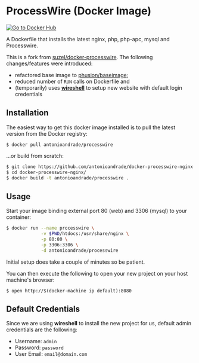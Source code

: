 # ProcessWire (Docker Image)

[![Go to Docker Hub](https://img.shields.io/badge/Docker%20Hub-%E2%86%92-blue.svg)](https://hub.docker.com/r/antonioandrade/processwire/)

A Dockerfile that installs the latest nginx, php, php-apc, mysql and Processwire.

This is a fork from [suzel/docker-processwire](https://github.com/suzel/docker-processwire). The following changes/features were introduced:
* refactored base image to [phusion/baseimage](https://hub.docker.com/r/phusion/baseimage/);
* reduced number of `RUN` calls on Dockerfile and
* (temporarily) uses [**wireshell**](wireshell.pw) to setup new website with default login credentials


## Installation

The easiest way to get this docker image installed is to pull the latest version from the Docker registry:

```
$ docker pull antonioandrade/processwire
```

...or build from scratch:

```sh
$ git clone https://github.com/antonioandrade/docker-processwire-nginx.git
$ cd docker-processwire-nginx/
$ docker build -t antonioandrade/processwire .
```

## Usage

Start your image binding external port 80 (web) and 3306 (mysql) to your container:

```sh
$ docker run --name processwire \
             -v $PWD/htdocs:/usr/share/nginx \
             -p 80:80 \
             -p 3306:3306 \
             -d antonioandrade/processwire
```
Initial setup does take a couple of minutes so be patient.

You can then execute the following to open your new project on your host machine's browser:

```
$ open http://$(docker-machine ip default):8080
```

## Default Credentials
Since we are using **wireshell** to install the new project for us, default admin credentials are the following:
* Username: `admin`
* Password: `password`
* User Email: `email@domain.com`